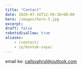 ```yaml
---
title: "Contact"
date: 2020-07-16T12:59:38+08:00
hero: /images/hero-3.jpg
excerpt:
draft: false
robotsdisallow: true
aliases:
    - /contact/
    - /p/kontak-saya/
---
```

email ke: callsyahrul@outlook.com